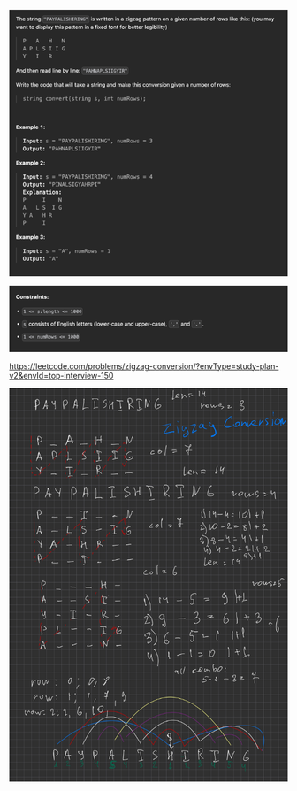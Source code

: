 ![img.png](img.png)

![img_1.png](img_1.png)

https://leetcode.com/problems/zigzag-conversion/?envType=study-plan-v2&envId=top-interview-150

![Algorithms-6.jpg](Algorithms-6.jpg)
